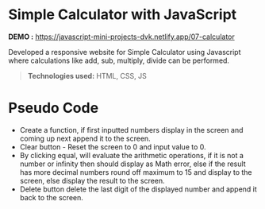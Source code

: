# Simple Calculator with JavaScript

**DEMO :** https://javascript-mini-projects-dvk.netlify.app/07-calculator

Developed a responsive website for Simple Calculator using Javascript where calculations like add, sub, multiply, divide can be performed.

> **Technologies used:** HTML, CSS, JS

# Pseudo Code

 - Create a function, if first inputted numbers display in the screen and coming up next append it to the screen.
 - Clear button - Reset the screen to 0 and input value to 0.
 - By clicking equal, will evaluate the arithmetic operations, if it is not a number or infinity then should display as Math error, else if the result has more decimal numbers round off maximum to 15 and display to the screen, else display the result to the screen.
 - Delete button delete the last digit of the displayed number and append it back to the screen.